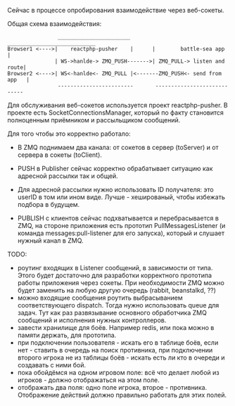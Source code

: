 Сейчас в процессе опробирования взаимодействие через веб-сокеты.

Общая схема взаимодействия:

```
                _______________________        ____________________________
Browser1 <---->|    reactphp-pusher    |      |        battle-sea app      |
               | WS->hanlde-> ZMQ_PUSH------->| ZMQ_PULL-> listen and route| 
Browser2 <---->| WS<-hanlde<- ZMQ_PULL |<-------ZMQ_PUSH<- send from app   |
                ------------------------       ----------------------------
```

Для обслуживания веб-сокетов используется проект reactphp-pusher.
В проекте есть SocketConnectionsManager, который по факту становится полноценным приёмником и рассыльщиком сообщений.

Для того чтобы это корректно работало:
- В ZMQ поднимаем два канала: от сокетов в сервер (toServer) и от сервера в сокеты (toClient).
- PUSH в Publisher сейчас корректно обрабатывает ситуацию как адресной рассылки так и общей. 
- Для адресной рассылки нужно использовать ID получателя: это userID в том или ином виде. Лучше - хешированый, чтобы избежать подбора в будущем.

- PUBLISH с клиентов сейчас подхватывается и перебрасывается в ZMQ, на стороне приложения есть 
прототип PullMessagesListener (и команда messages:pull-listener для его запуска), который и слушает нужный канал в ZMQ.


TODO:
- роутинг входящих в Listener сообщений, в зависимости от типа. Этого будет достаточно для разработки корректного прототипа работы приложения через сокеты. 
    При необходимости ZMQ можно будет заменить на любую другую очередь (rabbit, beanstalkd, ??)
- можно входящие сообщения роутить выбрасыванием соответствующего dispatch. Тогда нужно использовать queue для задач.
    Тут как раз развязывание основного обработчика ZMQ сообщений и исполнения нужных контроллеров.
- завести хранилище для боёв. Например redis, или пока можно в памяти держать, для прототипа.
- при подключении пользователя - искать его в таблице боёв, если нет - ставить в очередь на поиск противника,
    при подключении второго игрока не из таблицы боёв - искать есть ли кто в очереди и создавать с ними бой.
- пока обойдёмся на одном игровом поле: всё что делает любой из игроков - должно отображаться на этом поле.
- отображать два поля: одно поле игрока, второе - противника. 
    Отображение действий должно правильно работать для этих полей.